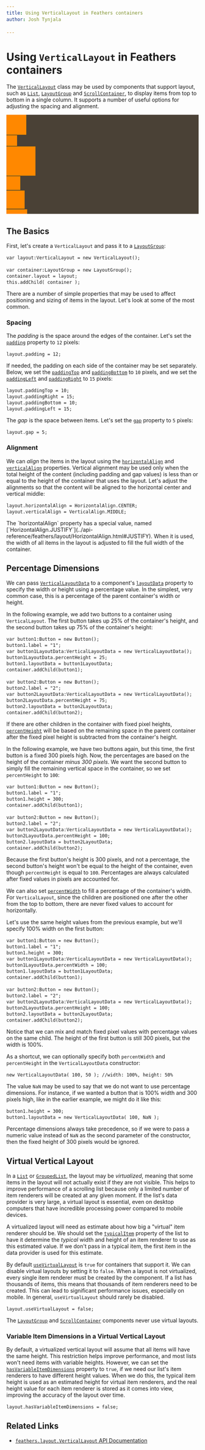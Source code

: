 ```yaml
---
title: Using VerticalLayout in Feathers containers  
author: Josh Tynjala

---
```

# Using `VerticalLayout` in Feathers containers

The [`VerticalLayout`](../api-reference/feathers/layout/VerticalLayout.html) class may be used by components that support layout, such as [`List`](list.html), [`LayoutGroup`](layout-group.html) and [`ScrollContainer`](scroll-container.html), to display items from top to bottom in a single column. It supports a number of useful options for adjusting the spacing and alignment.

<picture><img src="images/vertical-layout.png" srcset="images/vertical-layout@2x.png 2x" alt="Screenshot of Feathers VerticalLayout" /></picture>

## The Basics

First, let's create a `VerticalLayout` and pass it to a [`LayoutGroup`](layout-group.html):

``` code
var layout:VerticalLayout = new VerticalLayout();
 
var container:LayoutGroup = new LayoutGroup();
container.layout = layout;
this.addChild( container );
```

There are a number of simple properties that may be used to affect positioning and sizing of items in the layout. Let's look at some of the most common.

### Spacing

The *padding* is the space around the edges of the container. Let's set the [`padding`](../api-reference/feathers/layout/VerticalLayout.html#padding) property to `12` pixels:

``` code
layout.padding = 12;
```

If needed, the padding on each side of the container may be set separately. Below, we set the [`paddingTop`](../api-reference/feathers/layout/VerticalLayout.html#paddingTop) and [`paddingBottom`](../api-reference/feathers/layout/VerticalLayout.html#paddingBottom) to `10` pixels, and we set the [`paddingLeft`](../api-reference/feathers/layout/VerticalLayout.html#paddingLeft) and [`paddingRight`](../api-reference/feathers/layout/VerticalLayout.html#paddingRight) to `15` pixels:

``` code
layout.paddingTop = 10;
layout.paddingRight = 15;
layout.paddingBottom = 10;
layout.paddingLeft = 15;
```

The *gap* is the space between items. Let's set the [`gap`](../api-reference/feathers/layout/VerticalLayout.html#gap) property to `5` pixels:

``` code
layout.gap = 5;
```

### Alignment

We can *align* the items in the layout using the [`horizontalAlign`](../api-reference/feathers/layout/VerticalLayout.html#horizontalAlign) and [`verticalAlign`](../api-reference/feathers/layout/VerticalLayout.html#verticalAlign) properties. Vertical alignment may be used only when the total height of the content (including padding and gap values) is less than or equal to the height of the container that uses the layout. Let's adjust the alignments so that the content will be aligned to the horizontal center and vertical middle:

``` code
layout.horizontalAlign = HorizontalAlign.CENTER;
layout.verticalAlign = VerticalAlign.MIDDLE;
```

<aside class="info">The `horizontalAlign` property has a special value, named [`HorizontalAlign.JUSTIFY`](../api-reference/feathers/layout/HorizontalAlign.html#JUSTIFY). When it is used, the width of all items in the layout is adjusted to fill the full width of the container.</aside>

## Percentage Dimensions

We can pass [`VerticalLayoutData`](../api-reference/feathers/layout/VerticalLayoutData.html) to a component's [`layoutData`](../api-reference/feathers/core/FeathersControl.html#layoutData) property to specify the width or height using a percentage value. In the simplest, very common case, this is a percentage of the parent container's width or height.

In the following example, we add two buttons to a container using `VerticalLayout`. The first button takes up 25% of the container's height, and the second button takes up 75% of the container's height:

``` code
var button1:Button = new Button();
button1.label = "1";
var button1LayoutData:VerticalLayoutData = new VerticalLayoutData();
button1LayoutData.percentHeight = 25;
button1.layoutData = button1LayoutData;
container.addChild(button1);
 
var button2:Button = new Button();
button2.label = "2";
var button2LayoutData:VerticalLayoutData = new VerticalLayoutData();
button2LayoutData.percentHeight = 75;
button2.layoutData = button2LayoutData;
container.addChild(button2);
```

If there are other children in the container with fixed pixel heights, [`percentHeight`](../api-reference/feathers/layout/VerticalLayoutData.html#percentHeight) will be based on the remaining space in the parent container after the fixed pixel height is subtracted from the container's height.

In the following example, we have two buttons again, but this time, the first button is a fixed 300 pixels high. Now, the percentages are based on the height of the container *minus 300 pixels*. We want the second button to simply fill the remaining vertical space in the container, so we set `percentHeight` to `100`:

``` code
var button1:Button = new Button();
button1.label = "1";
button1.height = 300;
container.addChild(button1);
 
var button2:Button = new Button();
button2.label = "2";
var button2LayoutData:VerticalLayoutData = new VerticalLayoutData();
button2LayoutData.percentHeight = 100;
button2.layoutData = button2LayoutData;
container.addChild(button2);
```

Because the first button's height is 300 pixels, and not a percentage, the second button's height won't be equal to the height of the container, even though `percentHeight` is equal to `100`. Percentages are always calculated after fixed values in pixels are accounted for.

We can also set [`percentWidth`](../api-reference/feathers/layout/VerticalLayoutData.html#percentWidth) to fill a percentage of the container's width. For `VerticalLayout`, since the children are positioned one after the other from the top to bottom, there are never fixed values to account for horizontally.

Let's use the same height values from the previous example, but we'll specify 100% width on the first button:

``` code
var button1:Button = new Button();
button1.label = "1";
button1.height = 300;
var button1LayoutData:VerticalLayoutData = new VerticalLayoutData();
button1LayoutData.percentWidth = 100;
button1.layoutData = button1LayoutData;
container.addChild(button1);
 
var button2:Button = new Button();
button2.label = "2";
var button2LayoutData:VerticalLayoutData = new VerticalLayoutData();
button2LayoutData.percentHeight = 100;
button2.layoutData = button2LayoutData;
container.addChild(button2);
```

Notice that we can mix and match fixed pixel values with percentage values on the same child. The height of the first button is still 300 pixels, but the width is 100%.

As a shortcut, we can optionally specify both `percentWidth` and `percentHeight` in the `VerticalLayoutData` constructor:

``` code
new VerticalLayoutData( 100, 50 ); //width: 100%, height: 50%
```

The value `NaN` may be used to say that we do not want to use percentage dimensions. For instance, if we wanted a button that is 100% width and 300 pixels high, like in the earlier example, we might do it like this:

``` code
button1.height = 300;
button1.layoutData = new VerticalLayoutData( 100, NaN );
```

Percentage dimensions always take precedence, so if we were to pass a numeric value instead of `NaN` as the second parameter of the constructor, then the fixed height of 300 pixels would be ignored.

## Virtual Vertical Layout

In a [`List`](list.html) or [`GroupedList`](grouped-list.html), the layout may be *virtualized*, meaning that some items in the layout will not actually exist if they are not visible. This helps to improve performance of a scrolling list because only a limited number of item renderers will be created at any given moment. If the list's data provider is very large, a virtual layout is essential, even on desktop computers that have incredible processing power compared to mobile devices.

A virtualized layout will need as estimate about how big a "virtual" item renderer should be. We should set the [`typicalItem`](../api-reference/feathers/controls/List.html#typicalItem) property of the list to have it determine the *typical* width and height of an item renderer to use as this estimated value. If we don't pass in a typical item, the first item in the data provider is used for this estimate.

By default [`useVirtualLayout`](../api-reference/feathers/layout/VerticalLayout.html#useVirtualLayout) is `true` for containers that support it. We can disable virtual layouts by setting it to `false`. When a layout is not virtualized, every single item renderer must be created by the component. If a list has thousands of items, this means that thousands of item renderers need to be created. This can lead to significant performance issues, especially on mobile. In general, `useVirtualLayout` should rarely be disabled.

``` code
layout.useVirtualLayout = false;
```

The [`LayoutGroup`](layout-group.html) and [`ScrollContainer`](scroll-container.html) components never use virtual layouts.

### Variable Item Dimensions in a Virtual Vertical Layout

By default, a virtualized vertical layout will assume that all items will have the same height. This restriction helps improve performance, and most lists won't need items with variable heights. However, we can set the [`hasVariableItemDimensions`](../api-reference/feathers/layout/VerticalLayout.html#hasVariableItemDimensions) property to `true`, if we need our list's item renderers to have different height values. When we do this, the typical item height is used as an estimated height for virtual item renderers, and the real height value for each item renderer is stored as it comes into view, improving the accuracy of the layout over time.

``` code
layout.hasVariableItemDimensions = false;
```

## Related Links

-   [`feathers.layout.VerticalLayout` API Documentation](../api-reference/feathers/layout/VerticalLayout.html)